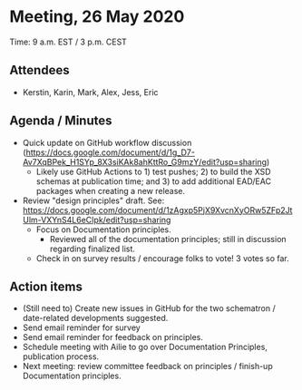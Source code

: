 # Meeting, 26 May 2020
Time: 9 a.m. EST / 3 p.m. CEST

## Attendees
- Kerstin, Karin, Mark, Alex, Jess, Eric

## Agenda / Minutes
- Quick update on GitHub workflow discussion (https://docs.google.com/document/d/1g_D7-Av7XqBPek_H1SYp_8X3siKAk8ahKttRo_G9mzY/edit?usp=sharing)
  - Likely use GitHub Actions to 1) test pushes; 2) to build the XSD schemas at publication time; and 3) to add additional EAD/EAC packages when creating a new release.
- Review "design principles" draft.  See: https://docs.google.com/document/d/1zAgxp5PjX9XvcnXyORw5ZFp2JtUlm-VXYnS4L6eCIpk/edit?usp=sharing
  - Focus on Documentation principles.
    - Reviewed all of the documentation principles; still in discussion regarding finalized list.
  - Check in on survey results / encourage folks to vote! 3 votes so far.


## Action items
- (Still need to) Create new issues in GitHub for the two schematron / date-related developments suggested.
- Send email reminder for survey
- Send email reminder for feedback on principles.
- Schedule meeting with Ailie to go over Documentation Principles, publication process.
- Next meeting:  review committee feedback on principles / finish-up Documentation principles.  
